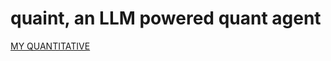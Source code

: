 # quaint, an LLM powered quant agent

[MY QUANTITATIVE](https://www.youtube.com/watch?v=FoYC_8cutb0)